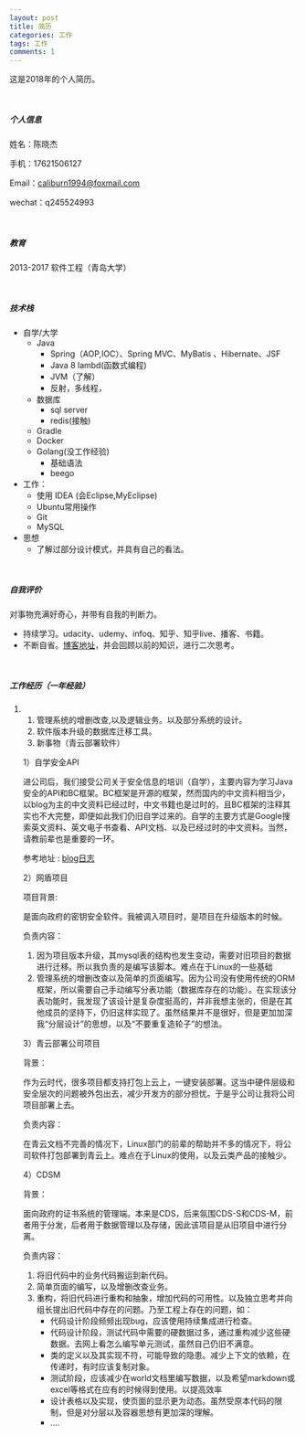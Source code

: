 ```yaml
---
layout: post
title: 简历
categories: 工作 
tags: 工作
comments: 1
---
```




这是2018年的个人简历。

<br>

##### **个人信息**

姓名：陈晓杰

手机：17621506127

Email：caliburn1994@foxmail.com

wechat：q245524993

<br>

##### **教育**

2013-2017  软件工程（青岛大学）

<br>

##### **技术栈**

- 自学/大学
  - Java
    - Spring（AOP,IOC）、Spring MVC、MyBatis 、Hibernate、JSF
    - Java 8 lambd(函数式编程)
    - JVM（了解）
    - 反射，多线程，
  - 数据库
    - sql server
    - redis(接触)
  - Gradle
  - Docker
  - Golang(没工作经验)
    - 基础语法
    - beego
- 工作：
  - 使用 IDEA (会Eclipse,MyEclipse)
  - Ubuntu常用操作
  - Git
  - MySQL
- 思想
  - 了解过部分设计模式，并具有自己的看法。


<br>

##### **自我评价**

对事物充满好奇心，并带有自我的判断力。

- 持续学习。udacity、udemy、infoq、知乎、知乎live、播客、书籍。
- 不断自省。[博客地址](https://caliburn1994.github.io/)，并会回顾以前的知识，进行二次思考。

<br>

##### **工作经历（一年经验）**

1. 1. 管理系统的增删改查,以及逻辑业务。以及部分系统的设计。
   2. 软件版本升级的数据库迁移工具。
   3. 新事物（青云部署软件）

   1）自学安全API

   进公司后，我们接受公司关于安全信息的培训（自学），主要内容为学习Java安全的API和BC框架。BC框架是开源的框架，然而国内的中文资料相当少，以blog为主的中文资料已经过时，中文书籍也是过时的，且BC框架的注释其实也不大完整，即便如此我们仍旧自学过来的。自学的主要方式是Google搜索英文资料、英文电子书查看、API文档、以及已经过时的中文资料。当然，请教前辈也是重要的一环。

   参考地址 : [blog日志](https://caliburn1994.github.io/tags)



   2）网盾项目

   项目背景:

   是面向政府的密钥安全软件。我被调入项目时，是项目在升级版本的时候。

   负责内容：

   1. 因为项目版本升级，其mysql表的结构也发生变动，需要对旧项目的数据进行迁移。所以我负责的是编写该脚本。难点在于Linux的一些基础
   2. 管理系统的增删改查以及简单的页面编写。因为公司没有使用传统的ORM框架，所以需要自己手动编写分表功能（数据库存在的功能）。在实现该分表功能时，我发现了该设计是复杂度挺高的，并非我想主张的，但是在其他成员的坚持下，仍旧这样实现了。虽然结果并不是很好，但是更加加深我“分层设计”的思想，以及“不要重复造轮子”的想法。



   3）青云部署公司项目

   背景：

   作为云时代，很多项目都支持打包上云上，一键安装部署。这当中硬件层级和安全层次的问题被外包出去，减少开发方的部分担忧。于是乎公司让我将公司项目部署上去。

   负责内容：

   在青云文档不完善的情况下，Linux部门的前辈的帮助并不多的情况下，将公司软件打包部署到青云上。难点在于Linux的使用，以及云类产品的接触少。



   4）CDSM

   背景：

   面向政府的证书系统的管理端。本来是CDS，后来氛围CDS-S和CDS-M，前者用于分发，后者用于数据管理以及存储，因此该项目是从旧项目中进行分离。

   负责内容：

   1. 将旧代码中的业务代码搬运到新代码。
   2. 简单页面的编写，以及增删改查业务。
   3. 重构，将旧代码进行重构和抽象，增加代码的可用性。以及独立思考并向组长提出旧代码中存在的问题。乃至工程上存在的问题，如：
      - 代码设计阶段频频出现bug，应该使用持续集成进行检查。
      - 代码设计阶段，测试代码中需要的硬数据过多，通过重构减少这些硬数据。去网上看怎么编写单元测试，虽然自己仍旧不满意。
      - 类的定义以及其实现不符，可能导致的隐患。减少上下文的依赖，在传递时，有时应该复制对象。
      - 测试阶段，应该减少在world文档里编写数据，以及希望markdown或excel等格式在应有的时候得到使用。以提高效率
      - 设计表格以及实现，使页面的显示更为动态。虽然受原本代码的限制，但是对分层以及容器思想有更加深的理解。
      - ....

<br>





